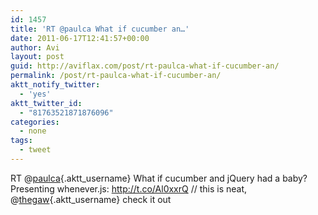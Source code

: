 ```yaml
---
id: 1457
title: 'RT @paulca What if cucumber an…'
date: 2011-06-17T12:41:57+00:00
author: Avi
layout: post
guid: http://aviflax.com/post/rt-paulca-what-if-cucumber-an/
permalink: /post/rt-paulca-what-if-cucumber-an/
aktt_notify_twitter:
  - 'yes'
aktt_twitter_id:
  - "81763521871876096"
categories:
  - none
tags:
  - tweet
---
```

RT @[paulca](http://twitter.com/paulca){.aktt_username} What if cucumber and jQuery had a baby? Presenting whenever.js: <a href="http://t.co/Al0xxrQ" rel="nofollow">http://t.co/Al0xxrQ</a> // this is neat, @[thegaw](http://twitter.com/thegaw){.aktt_username} check it out